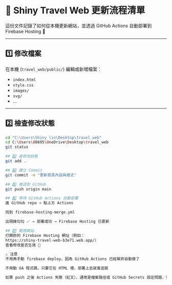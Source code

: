 # 🌟 Shiny Travel Web 更新流程清單

這份文件記錄了如何從本機更新網站，並透過 GitHub Actions 自動部署到 Firebase Hosting 🚀

---

## 1️⃣ 修改檔案
在本機 (`travel_web/public/`) 編輯或新增檔案：
- `index.html`
- `style.css`
- `images/`
- `svg/`
- …  

---

## 2️⃣ 檢查修改狀態
```bash
cd "C:\Users\Shiny lin\Desktop\travel_web"
cd C:\Users\88695\OneDrive\Desktop\travel_web
git status

## 3️⃣ 查修改狀態
git add .

## 4️⃣ 建立 Commit
git commit -m "更新首頁內容與樣式"

## 5️⃣ 推送到 GitHub
git push origin main

## 6️⃣ 等待 GitHub Actions 自動部署
進 GitHub repo → 點上方 Actions

找到 firebase-hosting-merge.yml

出現綠勾勾 ✅ → 部署成功 → Firebase Hosting 已更新

## 7️⃣ 驗證網站
打開妳的 Firebase Hosting 網址（例如：
https://shiny-travel-web-b3e71.web.app/）
查看修改是否生效 🎉

⚠️ 注意
不用再手動 firebase deploy，因為 GitHub Actions 已經幫妳自動做了

不用動 GA 程式碼，只要它在 HTML 裡，部署上去就會追蹤

如果 push 之後 Actions 失敗（紅叉），通常是檔案路徑或 GitHub Secrets 設定問題，要去檢查 log
